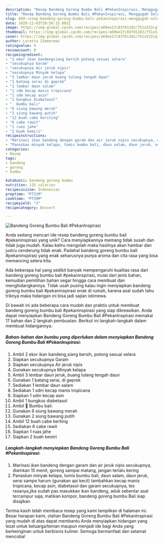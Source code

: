 ```yaml
---
description: "Resep Bandeng Goreng Bumbu Bali #PekanInspirasi, Menggugah Selera"
title: "Resep Bandeng Goreng Bumbu Bali #PekanInspirasi, Menggugah Selera"
slug: 689-resep-bandeng-goreng-bumbu-bali-pekaninspirasi-menggugah-selera
date: 2020-11-03T20:50:15.001Z
image: https://img-global.cpcdn.com/recipes/a69ee17c83f01102/751x532cq70/bandeng-goreng-bumbu-bali-pekaninspirasi-foto-resep-utama.jpg
thumbnail: https://img-global.cpcdn.com/recipes/a69ee17c83f01102/751x532cq70/bandeng-goreng-bumbu-bali-pekaninspirasi-foto-resep-utama.jpg
cover: https://img-global.cpcdn.com/recipes/a69ee17c83f01102/751x532cq70/bandeng-goreng-bumbu-bali-pekaninspirasi-foto-resep-utama.jpg
author: Loretta Zimmerman
ratingvalue: 4
reviewcount: 8
recipeingredient:
- "2 ekor ikan bandengsiang bersih potong sesuai selera"
- "secukupnya Garam"
- "secukupnya Air jeruk nipis"
- "secukupnya Minyak kelapa"
- "3 lembar daun jeruk buang tulang tengah daun"
- "1 batang serai di geprek"
- "1 lembar daun salam"
- "1 sdm kecap manis tropicana"
- "1 sdm kecap asin"
- "1 bungkus diabetasol"
- "  Bumbu bali"
- "6 siung bawang merah"
- "2 siung bawang putih"
- "12 buah cabe keriting"
- "6 cabe rawit"
- "1 ruas jahe"
- "2 buah kemiri"
recipeinstructions:
- "Marinasi ikan bandeng dengan garam dan air jeruk nipis secukupnya, diamkan 15 menit, goreng sampai matang, jangan terlalu kering"
- "Panaskan minyak kelapa, tumis bumbu bali, daun salam, daun jeruk, serai sampe harum (gunakan api kecil) tambahkan kecap manis tropicana, kecap asin, diabetasol dan garam secukupnya, tes rasanya,jika sudah pas masukkan ikan bandeng, aduk sebentar asal tercampur saja, matikan kompor, bandeng goreng bumbu Bali siap disajikan"
categories:
- Resep
tags:
- bandeng
- goreng
- bumbu

katakunci: bandeng goreng bumbu 
nutrition: 115 calories
recipecuisine: Indonesian
preptime: "PT31M"
cooktime: "PT39M"
recipeyield: "3"
recipecategory: Dessert

---
```



![Bandeng Goreng Bumbu Bali #PekanInspirasi](https://img-global.cpcdn.com/recipes/a69ee17c83f01102/751x532cq70/bandeng-goreng-bumbu-bali-pekaninspirasi-foto-resep-utama.jpg)

Anda sedang mencari ide resep bandeng goreng bumbu bali #pekaninspirasi yang unik? Cara menyiapkannya memang tidak susah dan tidak juga mudah. Kalau keliru mengolah maka hasilnya akan hambar dan justru cenderung tidak enak. Padahal bandeng goreng bumbu bali #pekaninspirasi yang enak seharusnya punya aroma dan cita rasa yang bisa memancing selera kita.



Ada beberapa hal yang sedikit banyak mempengaruhi kualitas rasa dari bandeng goreng bumbu bali #pekaninspirasi, mulai dari jenis bahan, kemudian pemilihan bahan segar hingga cara membuat dan menghidangkannya. Tidak usah pusing kalau ingin menyiapkan bandeng goreng bumbu bali #pekaninspirasi enak di rumah, karena asal sudah tahu triknya maka hidangan ini bisa jadi sajian istimewa.


Di bawah ini ada beberapa cara mudah dan praktis untuk membuat bandeng goreng bumbu bali #pekaninspirasi yang siap dikreasikan. Anda dapat menyiapkan Bandeng Goreng Bumbu Bali #PekanInspirasi memakai 17 bahan dan 2 langkah pembuatan. Berikut ini langkah-langkah dalam membuat hidangannya.

<!--inarticleads1-->

##### Bahan-bahan dan bumbu yang diperlukan dalam menyiapkan Bandeng Goreng Bumbu Bali #PekanInspirasi:

1. Ambil 2 ekor ikan bandeng,siang bersih, potong sesuai selera
1. Siapkan secukupnya Garam
1. Siapkan secukupnya Air jeruk nipis
1. Gunakan secukupnya Minyak kelapa
1. Ambil 3 lembar daun jeruk, buang tulang tengah daun
1. Gunakan 1 batang serai, di geprek
1. Sediakan 1 lembar daun salam
1. Sediakan 1 sdm kecap manis tropicana
1. Siapkan 1 sdm kecap asin
1. Ambil 1 bungkus diabetasol
1. Ambil  🔅 Bumbu bali:
1. Gunakan 6 siung bawang merah
1. Gunakan 2 siung bawang putih
1. Ambil 12 buah cabe keriting
1. Sediakan 6 cabe rawit
1. Siapkan 1 ruas jahe
1. Siapkan 2 buah kemiri




<!--inarticleads2-->

##### Langkah-langkah menyiapkan Bandeng Goreng Bumbu Bali #PekanInspirasi:

1. Marinasi ikan bandeng dengan garam dan air jeruk nipis secukupnya, diamkan 15 menit, goreng sampai matang, jangan terlalu kering
1. Panaskan minyak kelapa, tumis bumbu bali, daun salam, daun jeruk, serai sampe harum (gunakan api kecil) tambahkan kecap manis tropicana, kecap asin, diabetasol dan garam secukupnya, tes rasanya,jika sudah pas masukkan ikan bandeng, aduk sebentar asal tercampur saja, matikan kompor, bandeng goreng bumbu Bali siap disajikan




Terima kasih telah membaca resep yang kami tampilkan di halaman ini. Besar harapan kami, olahan Bandeng Goreng Bumbu Bali #PekanInspirasi yang mudah di atas dapat membantu Anda menyiapkan hidangan yang lezat untuk keluarga/teman maupun menjadi ide bagi Anda yang berkeinginan untuk berbisnis kuliner. Semoga bermanfaat dan selamat mencoba!
